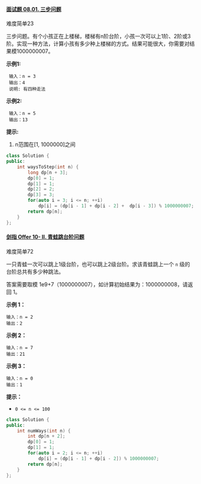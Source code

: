#### [面试题 08.01. 三步问题](https://leetcode-cn.com/problems/three-steps-problem-lcci/)

难度简单23

三步问题。有个小孩正在上楼梯，楼梯有n阶台阶，小孩一次可以上1阶、2阶或3阶。实现一种方法，计算小孩有多少种上楼梯的方式。结果可能很大，你需要对结果模1000000007。

**示例1:**

```
 输入：n = 3 
 输出：4
 说明: 有四种走法
```

**示例2:**

```
 输入：n = 5
 输出：13
```

**提示:**

1. n范围在[1, 1000000]之间



```c++
class Solution {
public:
    int waysToStep(int n) {
        long dp[n + 3];
        dp[0] = 1;
        dp[1] = 1;
        dp[2] = 2;
        dp[3] = 3;
        for(auto i = 3; i <= n; ++i)
            dp[i] = (dp[i - 1] + dp[i - 2] +  dp[i - 3]) % 1000000007;
        return dp[n];
    }
};
```





#### [剑指 Offer 10- II. 青蛙跳台阶问题](https://leetcode-cn.com/problems/qing-wa-tiao-tai-jie-wen-ti-lcof/)

难度简单72

一只青蛙一次可以跳上1级台阶，也可以跳上2级台阶。求该青蛙跳上一个 `n` 级的台阶总共有多少种跳法。

答案需要取模 1e9+7（1000000007），如计算初始结果为：1000000008，请返回 1。

**示例 1：**

```
输入：n = 2
输出：2
```

**示例 2：**

```
输入：n = 7
输出：21
```

**示例 3：**

```
输入：n = 0
输出：1
```

**提示：**

- `0 <= n <= 100`



```c++
class Solution {
public:
    int numWays(int n) {
        int dp[n + 2];
        dp[0] = 1;
        dp[1] = 1;
        for(auto i = 2; i <= n; ++i)
            dp[i] = (dp[i - 1] + dp[i - 2]) % 1000000007;
        return dp[n];
    }
};
```



